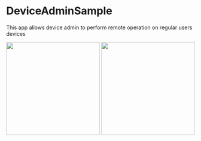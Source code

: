 # DeviceAdminSample
This app allows device admin to perform remote operation on regular users devices

<p align="center">
<img src="https://github.com/J-cart/DeviceAdminSample/assets/82452881/baa2bc39-397b-46b0-8667-c7b1d3d8a422" width="250"/>
<img src="https://github.com/J-cart/DeviceAdminSample/assets/82452881/742faf0c-835a-4fce-9d89-8435f0894f12" width="250"/>
</p>
